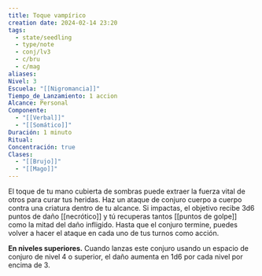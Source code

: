 ```yaml
---
title: Toque vampírico
creation date: 2024-02-14 23:20
tags:
  - state/seedling
  - type/note
  - conj/lv3
  - c/bru
  - c/mag
aliases: 
Nivel: 3
Escuela: "[[Nigromancia]]"
Tiempo_de_Lanzamiento: 1 accion
Alcance: Personal
Componente:
  - "[[Verbal]]"
  - "[[Somático]]"
Duración: 1 minuto
Ritual: 
Concentración: true
Clases:
  - "[[Brujo]]"
  - "[[Mago]]"
---
```

El toque de tu mano cubierta de sombras puede extraer la fuerza vital de otros para curar tus heridas. Haz un ataque de conjuro cuerpo a cuerpo contra una criatura dentro de tu alcance. Si impactas, el objetivo recibe 3d6 puntos de daño [[necrótico]] y tú recuperas tantos [[puntos de golpe]] como la mitad del daño infligido. Hasta que el conjuro termine, puedes volver a hacer el ataque en cada uno de tus turnos como acción.

**En niveles superiores.** Cuando lanzas este conjuro usando un espacio de conjuro de nivel 4 o superior, el daño aumenta en 1d6 por cada nivel por encima de 3.
